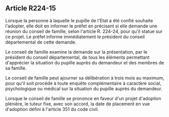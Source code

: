 ## Article R224-15

Lorsque la personne à laquelle le pupille de l'Etat a été confié souhaite l'adopter, elle doit en informer
le préfet en précisant si elle demande une réunion du conseil de famille, selon l'article R. 224-24, pour
qu'il statue sur ce projet. Le préfet informe immédiatement le président du conseil départemental de cette
demande.

Le conseil de famille examine la demande sur la présentation, par le président du conseil départemental, de
tous les éléments permettant d'apprécier la situation du pupille auprès du demandeur et des membres de sa
famille.

Le conseil de famille peut ajourner sa délibération à trois mois au maximum, pour qu'il soit procédé à toute
enquête complémentaire à caractère social, psychologique ou médical sur la situation du pupille auprès du
demandeur.

Lorsque le conseil de famille se prononce en faveur d'un projet d'adoption plénière, le tuteur fixe, avec son
accord, la date de placement en vue d'adoption défini à l'article 351 du code civil.

